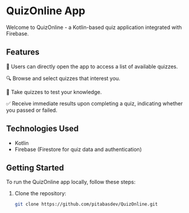 # QuizOnline App

Welcome to QuizOnline - a Kotlin-based quiz application integrated with Firebase.

## Features

📱 Users can directly open the app to access a list of available quizzes.

🔍 Browse and select quizzes that interest you.

📝 Take quizzes to test your knowledge.

✅ Receive immediate results upon completing a quiz, indicating whether you passed or failed.

## Technologies Used

- Kotlin
- Firebase (Firestore for quiz data and authentication)

## Getting Started

To run the QuizOnline app locally, follow these steps:

1. Clone the repository:
   ```bash
   git clone https://github.com/pitabasdev/QuizOnline.git

